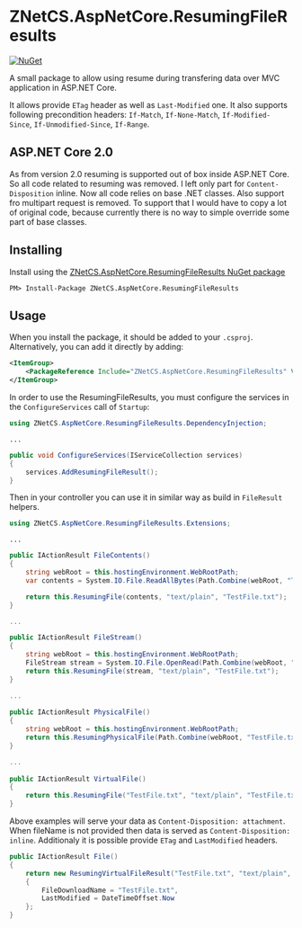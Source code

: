 # ZNetCS.AspNetCore.ResumingFileResults

[![NuGet](https://img.shields.io/nuget/v/ZNetCS.AspNetCore.ResumingFileResults.svg)](https://www.nuget.org/packages/ZNetCS.AspNetCore.ResumingFileResults)

A small package to allow using resume during transfering data over MVC application in ASP.NET Core. 

It allows provide `ETag` header as well as `Last-Modified` one. It also supports following precondition headers: `If-Match`, `If-None-Match`, `If-Modified-Since`, `If-Unmodified-Since`, `If-Range`.

## ASP.NET Core 2.0
As from version 2.0 resuming is supported out of box inside ASP.NET Core. So all code related to resuming was removed. I left only part for `Content-Disposition` inline. Now all code relies on base .NET classes.
Also support fro multipart request is removed. To support that I would have to copy a lot of original code, because currently there is no way to simple override some part of base classes.

## Installing 

Install using the [ZNetCS.AspNetCore.ResumingFileResults NuGet package](https://www.nuget.org/packages/ZNetCS.AspNetCore.ResumingFileResults)

```
PM> Install-Package ZNetCS.AspNetCore.ResumingFileResults
```

## Usage 

When you install the package, it should be added to your `.csproj`. Alternatively, you can add it directly by adding:


```xml
<ItemGroup>
    <PackageReference Include="ZNetCS.AspNetCore.ResumingFileResults" Version="2.0.0" />
</ItemGroup>
```

In order to use the ResumingFileResults, you must configure the services in the `ConfigureServices` call of `Startup`: 

```csharp
using ZNetCS.AspNetCore.ResumingFileResults.DependencyInjection;
```

```
...
```

```csharp
public void ConfigureServices(IServiceCollection services)
{
    services.AddResumingFileResult();
}
```

Then in your controller you can use it in similar way as build in `FileResult` helpers.

```csharp
using ZNetCS.AspNetCore.ResumingFileResults.Extensions;
```

```
...
```

```csharp
public IActionResult FileContents()
{
    string webRoot = this.hostingEnvironment.WebRootPath;
    var contents = System.IO.File.ReadAllBytes(Path.Combine(webRoot, "TestFile.txt"));

    return this.ResumingFile(contents, "text/plain", "TestFile.txt");
}

...

public IActionResult FileStream()
{
    string webRoot = this.hostingEnvironment.WebRootPath;
    FileStream stream = System.IO.File.OpenRead(Path.Combine(webRoot, "TestFile.txt"));
    return this.ResumingFile(stream, "text/plain", "TestFile.txt");
}

...
       
public IActionResult PhysicalFile()
{
    string webRoot = this.hostingEnvironment.WebRootPath;
    return this.ResumingPhysicalFile(Path.Combine(webRoot, "TestFile.txt"), "text/plain", "TestFile.txt");
}

...
    
public IActionResult VirtualFile()
{
    return this.ResumingFile("TestFile.txt", "text/plain", "TestFile.txt");
}
```

Above examples will serve your data as `Content-Disposition: attachment`. When fileName is not provided then data is served as `Content-Disposition: inline`.
Additionaly it is possible provide `ETag` and `LastModified` headers.

```csharp
public IActionResult File()
{
    return new ResumingVirtualFileResult("TestFile.txt", "text/plain", "\"MyEtagHeader\"") 
    { 
        FileDownloadName = "TestFile.txt", 
        LastModified = DateTimeOffset.Now 
    };
}
```



